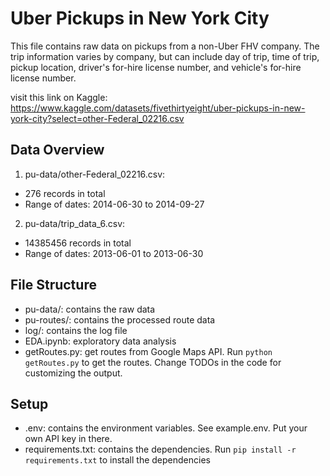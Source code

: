 # Uber Pickups in New York City
This file contains raw data on pickups from a non-Uber FHV company. The trip information varies by company, but can include day of trip, time of trip, pickup location, driver's for-hire license number, and vehicle's for-hire license number.

visit this link on Kaggle: https://www.kaggle.com/datasets/fivethirtyeight/uber-pickups-in-new-york-city?select=other-Federal_02216.csv

## Data Overview
1. pu-data/other-Federal_02216.csv: 
* 276 records in total 
* Range of dates: 2014-06-30 to 2014-09-27
2. pu-data/trip_data_6.csv:
* 14385456 records in total
* Range of dates: 2013-06-01 to 2013-06-30

## File Structure
* pu-data/: contains the raw data
* pu-routes/: contains the processed route data
* log/: contains the log file
* EDA.ipynb: exploratory data analysis
* getRoutes.py: get routes from Google Maps API. 
Run `python getRoutes.py` to get the routes.
Change TODOs in the code for customizing the output.

## Setup
* .env: contains the environment variables. See example.env. Put your own API key in there.
* requirements.txt: contains the dependencies.
Run `pip install -r requirements.txt` to install the dependencies

